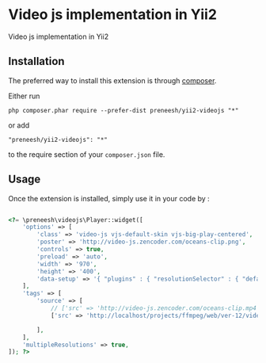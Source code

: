 Video js implementation in Yii2
==
Video js implementation in Yii2

Installation
------------

The preferred way to install this extension is through [composer](http://getcomposer.org/download/).

Either run

```
php composer.phar require --prefer-dist preneesh/yii2-videojs "*"
```

or add

```
"preneesh/yii2-videojs": "*"
```

to the require section of your `composer.json` file.


Usage
-----

Once the extension is installed, simply use it in your code by  :

```php

<?= \preneesh\videojs\Player::widget([
    'options' => [
        'class' => 'video-js vjs-default-skin vjs-big-play-centered',
        'poster' => 'http://video-js.zencoder.com/oceans-clip.png',
        'controls' => true,
        'preload' => 'auto',
        'width' => '970',
        'height' => '400',
        'data-setup' => '{ "plugins" : { "resolutionSelector" : { "default_res" : "720" } } }',
    ],
    'tags' => [
        'source' => [
            // ['src' => 'http://video-js.zencoder.com/oceans-clip.mp4', 'type' => 'video/mp4', 'data-res' => '360'],
            ['src' => 'http://localhost/projects/ffmpeg/web/ver-12/video/gemini/dash3/manifest.mpd', 'type' => 'application/dash+xml', 'data-res' => '720'],

        ],
    ],
    'multipleResolutions' => true,
]); ?>

